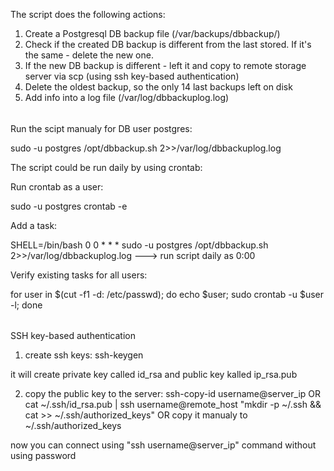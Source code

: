 The script does the following actions: 
1. Create a Postgresql DB backup file (/var/backups/dbbackup/)
2. Check if the created DB backup is different from the last stored. If it's the same - delete the new one.
3. If the new DB backup is different - left it and copy to remote storage server via scp (using ssh key-based authentication)
4. Delete the oldest backup, so the only 14 last backups left on disk
5. Add info into a log file (/var/log/dbbackuplog.log)

######
Run the scipt manualy for DB user postgres:

sudo -u postgres /opt/dbbackup.sh 2>>/var/log/dbbackuplog.log 

The script could be run daily by using crontab:

Run crontab as a user:

sudo -u postgres crontab -e   

Add a task:

SHELL=/bin/bash
0 0 * * * sudo -u postgres /opt/dbbackup.sh 2>>/var/log/dbbackuplog.log     ---> run script daily as 0:00

Verify existing tasks for all users: 

for user in $(cut -f1 -d: /etc/passwd); do echo $user; sudo crontab -u $user -l; done

######
SSH key-based authentication 

1. create ssh keys:
 ssh-keygen

it will create private key called id_rsa and public key kalled ip_rsa.pub

2. copy the public key to the server:
ssh-copy-id username@server_ip
OR
cat ~/.ssh/id_rsa.pub | ssh username@remote_host "mkdir -p ~/.ssh && cat >> ~/.ssh/authorized_keys"
OR copy it manualy to ~/.ssh/authorized_keys

now you can connect using "ssh username@server_ip" command without using password  
